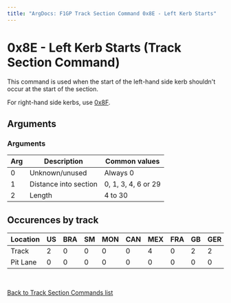 ```yaml
---
title: "ArgDocs: F1GP Track Section Command 0x8E - Left Kerb Starts"
---
```


# 0x8E - Left Kerb Starts (Track Section Command)

This command is used when the start of the left-hand side kerb shouldn't occur at the
start of the section.

For right-hand side kerbs, use [0x8F](/argdocs/track-data/track-section-commands/0x8f/).


## Arguments

<h3>Arguments</h3>

<table class="table table-bordered table-striped table--medium">
    <thead>
        <tr>
            <th>Arg</th>
            <th>Description</th>
            <th>Common values</th>
        </tr>
    </thead>
    <tbody>
        <tr>
            <td>0</td>
            <td>Unknown/unused</td>
            <td>Always 0</td>
        </tr>
        <tr>
            <td>1</td>
            <td>Distance into section</td>
            <td>0, 1, 3, 4, 6 or 29</td>
        </tr>
        <tr>
            <td>2</td>
            <td>Length</td>
            <td>4 to 30</td>
        </tr>
    </tbody>
</table>



## Occurences by track

<table class="table table-bordered table-striped">
    <thead>
        <tr>
            <th>Location</th>
            <th class="text-right">US</th>
            <th class="text-right">BRA</th>
            <th class="text-right">SM</th>
            <th class="text-right">MON</th>
            <th class="text-right">CAN</th>
            <th class="text-right">MEX</th>
            <th class="text-right">FRA</th>
            <th class="text-right">GB</th>
            <th class="text-right">GER</th>
            <th class="text-right">HUN</th>
            <th class="text-right">BEL</th>
            <th class="text-right">ITA</th>
            <th class="text-right">POR</th>
            <th class="text-right">SPA</th>
            <th class="text-right">JAP</th>
            <th class="text-right">AUS</th>
        </tr>
    </thead>
    <tbody>
        <tr>
            <td>Track</td>
            <td class="text-right">2</td>
            <td class="text-right">0</td>
            <td class="text-right">0</td>
            <td class="text-right">0</td>
            <td class="text-right">0</td>
            <td class="text-right">4</td>
            <td class="text-right">0</td>
            <td class="text-right">2</td>
            <td class="text-right">2</td>
            <td class="text-right">2</td>
            <td class="text-right">0</td>
            <td class="text-right">5</td>
            <td class="text-right">7</td>
            <td class="text-right">0</td>
            <td class="text-right">2</td>
            <td class="text-right">10</td>
        </tr>
        <tr>
            <td>Pit Lane</td>
            <td class="text-right">0</td>
            <td class="text-right">0</td>
            <td class="text-right">0</td>
            <td class="text-right">0</td>
            <td class="text-right">0</td>
            <td class="text-right">0</td>
            <td class="text-right">0</td>
            <td class="text-right">0</td>
            <td class="text-right">0</td>
            <td class="text-right">0</td>
            <td class="text-right">0</td>
            <td class="text-right">0</td>
            <td class="text-right">0</td>
            <td class="text-right">0</td>
            <td class="text-right">0</td>
            <td class="text-right">0</td>
        </tr>
    </tbody>
</table>


<br />

[Back to Track Section Commands list](/argdocs/track-data/track-section-commands/)

